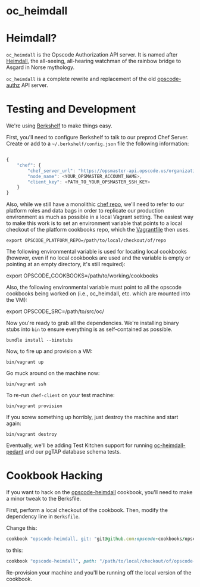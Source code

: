 oc_heimdall
========

Heimdall?
=========

`oc_heimdall` is the Opscode Authorization API server.  It is named
after [Heimdall][], the all-seeing, all-hearing watchman of the
rainbow bridge to Asgard in Norse mythology.

`oc_heimdall` is a complete rewrite and replacement of the old
[opscode-authz][] API server.

[Heimdall]:http://en.wikipedia.org/wiki/Heimdallr
[opscode-authz]:https://github.com/opscode/opscode-authz

Testing and Development
=======================

We're using [Berkshelf][] to make things easy.

First, you'll need to configure Berkshelf to talk to our preprod Chef
Server.  Create or add to a `~/.berkshelf/config.json` file the
following information:

``` javascript

{
    "chef": {
        "chef_server_url": "https://opsmaster-api.opscode.us/organizations/preprod",
        "node_name": <YOUR_OPSMASTER_ACCOUNT_NAME>,
        "client_key": <PATH_TO_YOUR_OPSMASTER_SSH_KEY>
    }
}
```

Also, while we still have a monolithic [chef repo][], we'll need to
refer to our platform roles and data bags in order to replicate our
production environment as much as possible in a local Vagrant setting.
The easiest way to make this work is to set an environment variable
that points to a local checkout of the platform cookbooks repo, which
the [Vagrantfile](Vagrantfile) then uses.

```
export OPSCODE_PLATFORM_REPO=/path/to/local/checkout/of/repo
```

The following environmental variable is used for locating local cookbooks
(however, even if no local cookbooks are used and the variable is empty or
pointing at an empty directory, it's still required):

export OPSCODE_COOKBOOKS=/path/to/working/cookbooks

Also, the following environmental variable must point to all the opscode
cookbooks being worked on (i.e., oc_heimdall, etc. which are mounted into
the VM):

export OPSCODE_SRC=/path/to/src/oc/

Now you're ready to grab all the dependencies.  We're installing
binary stubs into `bin` to ensure everything is as self-contained as
possible.

```
bundle install --binstubs
```

Now, to fire up and provision a VM:

```
bin/vagrant up
```

Go muck around on the machine now:

```
bin/vagrant ssh
```

To re-run `chef-client` on your test machine:

```
bin/vagrant provision
```

If you screw something up horribly, just destroy the machine and start
again:

```
bin/vagrant destroy
```

Eventually, we'll be adding Test Kitchen support for running
[oc-heimdall-pedant][] and our pgTAP database schema tests.

Cookbook Hacking
================

If you want to hack on the [opscode-heimdall][] cookbook, you'll need to
make a minor tweak to the Berksfile.

First, perform a local checkout of the cookbook.  Then, modify the
dependency line in `Berksfile`.

Change this:

``` ruby
cookbook "opscode-heimdall, git: "git@github.com:opscode-cookbooks/opscode-heimdall"
```

to this:

``` ruby
cookbook "opscode-heimdall", path: "/path/to/local/checkout/of/opscode-heimdall"
```

Re-provision your machine and you'll be running off the local version
of the cookbook.

[Berkshelf]:http://berkshelf.com
[oc-heimdall-pedant]:https://github.com/opscode/oc-heimdall-pedant
[opscode-heimdall]:https://github.com/opscode-cookbooks/opscode-heimdall
[chef repo]:https://github.com/opscode/opscode-platform-cookbooks

